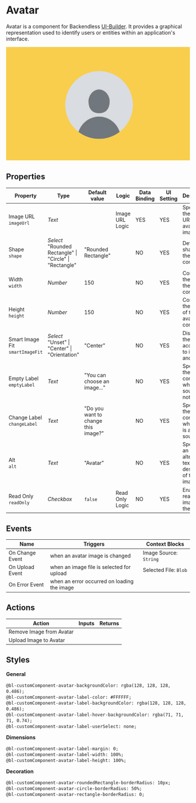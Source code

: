 # Avatar

Avatar is a component for Backendless [UI-Builder](https://backendless.com/developers/#ui-builder). It provides
a graphical representation used to identify users or entities within an application's interface.

<p align="center">
  <img src="./thumbnail.png" alt="main thumbnail" width="780"/>
</p>

## Properties

| Property                             | Type                                                          | Default value                       | Logic           | Data Binding  | UI Setting | Description                                                   |
|--------------------------------------|---------------------------------------------------------------|-------------------------------------|-----------------|---------------|------------|---------------------------------------------------------------|
| Image URL <br> `imageUrl`            | *Text*                                                        |                                     | Image URL Logic | YES           | YES        | Specifies the source URL for the avatar image.                |
| Shape <br> `shape`                   | *Select* <br/> "Rounded Rectangle" \| "Circle" \| "Rectangle" | "Rounded Rectangle"                 |                 | NO            | YES        | Defines the shape of the avatar container.                    |
| Width <br> `width`                   | *Number*                                                      | 150                                 |                 | NO            | YES        | Controls the width of the avatar container.                   |
| Height <br> `height`                 | *Number*                                                      | 150                                 |                 | NO            | YES        | Controls the height of the avatar container.                  |
| Smart Image Fit <br> `smartImageFit` | *Select* <br/> "Unset" \| "Center" \| "Orientation"           | "Center"                            |                 | NO            | YES        | Displays the image according to its height and width.         |
| Empty Label <br> `emptyLabel`        | *Text*                                                        | "You can choose an image..."        |                 | NO            | YES        | Specifies the label content when the source is not set.       |
| Change Label <br> `changeLabel`      | *Text*                                                        | "Do you want to change this image?" |                 | NO            | YES        | Specifies the label content when there is a valid source set. |
| Alt <br> `alt`                       | *Text*                                                        | "Avatar"                            |                 | NO            | YES        | Specifies an alternative text description of the image.       |
| Read Only <br> `readOnly`            | *Checkbox*                                                    | `false`                             | Read Only Logic | NO            | YES        | Enables read-only image in the avatar.                        |

## Events

| Name            | Triggers                                    | Context Blocks         |
|-----------------|---------------------------------------------|------------------------|
| On Change Event | when an avatar image is changed             | Image Source: `String` |
| On Upload Event | when an image file is selected for upload   | Selected File: `Blob`  |
| On Error Event  | when an error occurred on loading the image |                        |

## Actions

| Action                   | Inputs | Returns |
|--------------------------|--------|---------|
| Remove Image from Avatar |        |         |
| Upload Image to Avatar   |        |         |


## Styles

**General**

````
@bl-customComponent-avatar-backgroundColor: rgba(128, 128, 128, 0.486);
@bl-customComponent-avatar-label-color: #FFFFFF;
@bl-customComponent-avatar-label-backgroundColor: rgba(128, 128, 128, 0.486);
@bl-customComponent-avatar-label-hover-backgroundColor: rgba(71, 71, 71, 0.74);
@bl-customComponent-avatar-label-userSelect: none;
````

**Dimensions**

````
@bl-customComponent-avatar-label-margin: 0;
@bl-customComponent-avatar-label-width: 100%;
@bl-customComponent-avatar-label-height: 100%;
````

**Decoration**

````
@bl-customComponent-avatar-roundedRectangle-borderRadius: 10px;
@bl-customComponent-avatar-circle-borderRadius: 50%;
@bl-customComponent-avatar-rectangle-borderRadius: 0;
````
